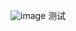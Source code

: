 ![image](https://github.com/aa1049372051/aa1049372051.github.io/assets/13846404/297b346d-77de-432e-99ca-d3b2b19a9ed9)
测试
